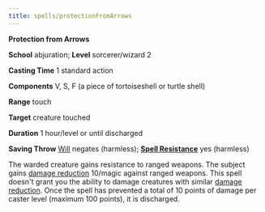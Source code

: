 ```yaml
---
title: spells/protectionFromArrows
---
```

 **Protection from Arrows**

**School** abjuration; **Level** sorcerer/wizard 2

**Casting Time** 1 standard action

**Components** V, S, F (a piece of tortoiseshell or turtle shell)

**Range** touch

**Target** creature touched

**Duration** 1 hour/level or until discharged

**Saving Throw** [Will](../combat#_will) negates (harmless); **[Spell Resistance](../glossary#_spell-resistance)** yes (harmless)

The warded creature gains resistance to ranged weapons. The subject gains [damage reduction](../glossary#_damage-reduction) 10/magic against ranged weapons. This spell doesn't grant you the ability to damage creatures with similar [damage reduction](../glossary#_damage-reduction). Once the spell has prevented a total of 10 points of damage per caster level (maximum 100 points), it is discharged.

